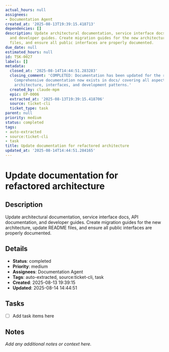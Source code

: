 ```yaml
---
actual_hours: null
assignees:
- Documentation Agent
created_at: '2025-08-13T19:39:15.418713'
dependencies: []
description: Update architectural documentation, service interface docs, API documentation,
  and developer guides. Create migration guides for the new architecture, update README
  files, and ensure all public interfaces are properly documented.
due_date: null
estimated_hours: null
id: TSK-0027
labels: []
metadata:
  closed_at: '2025-08-14T14:44:51.283283'
  closing_comment: 'COMPLETED: Documentation has been updated for the refactored architecture.
    Comprehensive documentation now exists in docs/ covering all aspects of the service-oriented
    architecture, interfaces, and development patterns.'
  created_by: claude-mpm
  epic: EP-0006
  extracted_at: '2025-08-13T19:39:15.418706'
  source: ticket-cli
  ticket_type: task
parent: null
priority: medium
status: completed
tags:
- auto-extracted
- source:ticket-cli
- task
title: Update documentation for refactored architecture
updated_at: '2025-08-14T14:44:51.284165'
---
```


# Update documentation for refactored architecture

## Description
Update architectural documentation, service interface docs, API documentation, and developer guides. Create migration guides for the new architecture, update README files, and ensure all public interfaces are properly documented.

## Details
- **Status**: completed
- **Priority**: medium
- **Assignees**: Documentation Agent
- **Tags**: auto-extracted, source:ticket-cli, task
- **Created**: 2025-08-13 19:39:15
- **Updated**: 2025-08-14 14:44:51

## Tasks
- [ ] Add task items here

## Notes
_Add any additional notes or context here._
